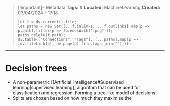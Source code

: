 > [!important]- Metadata
> **Tags:** #
> **Located:** MachineLearning
> **Created:** 03/04/2024 - 17:18
> ```dataviewjs
> let f = dv.current().file;
> let paths = new Set([...f.inlinks, ...f.outlinks].map(p => p.path).filter(p => !p.endsWith(".png")));
> paths.delete(f.path);
> dv.table(["Connections", "Tags"], [...paths].map(p => [dv.fileLink(p), dv.page(p).file.tags.join("")]));
> ```

___
# Decision trees
- A non-parametric  [[Artificial_intelligence#Supervised learning|supervised learning]] algorithm that can be used for classification and regression. Forming a tree-like model of decisions 
- Splits are chosen based on how much they maximise the
